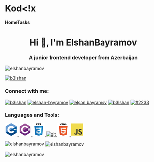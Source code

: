 # Kod<!x
<b>HomeTasks</b>
<h1 align="center">Hi 👋, I'm ElshanBayramov</h1>
<h3 align="center">A junior frontend developer from Azerbaijan</h3>



<p align="left"> <img src="https://komarev.com/ghpvc/?username=elshanbayramov&label=Profile%20views&color=0e75b6&style=flat" alt="elshanbayramov" /> </p>

<p align="left"> <a href="https://twitter.com/b3lshan" target="blank"><img src="https://img.shields.io/twitter/follow/b3lshan?logo=twitter&style=for-the-badge" alt="b3lshan" /></a> </p>

<h3 align="left">Connect with me:</h3>
<p align="left">
<a href="https://twitter.com/b3lshan" target="blank"><img align="center" src="https://raw.githubusercontent.com/rahuldkjain/github-profile-readme-generator/master/src/images/icons/Social/twitter.svg" alt="b3lshan" height="30" width="40" /></a>
<a href="https://linkedin.com/in/elshan-bayramov" target="blank"><img align="center" src="https://raw.githubusercontent.com/rahuldkjain/github-profile-readme-generator/master/src/images/icons/Social/linked-in-alt.svg" alt="elshan-bayramov" height="30" width="40" /></a>
<a href="https://fb.com/elşən bayramov" target="blank"><img align="center" src="https://raw.githubusercontent.com/rahuldkjain/github-profile-readme-generator/master/src/images/icons/Social/facebook.svg" alt="elşən bayramov" height="30" width="40" /></a>
<a href="https://instagram.com/b3lshan" target="blank"><img align="center" src="https://raw.githubusercontent.com/rahuldkjain/github-profile-readme-generator/master/src/images/icons/Social/instagram.svg" alt="b3lshan" height="30" width="40" /></a>
<a href="https://discord.gg/#2233" target="blank"><img align="center" src="https://raw.githubusercontent.com/rahuldkjain/github-profile-readme-generator/master/src/images/icons/Social/discord.svg" alt="#2233" height="30" width="40" /></a>
</p>

<h3 align="left">Languages and Tools:</h3>
<p align="left"> <a href="https://www.w3schools.com/cpp/" target="_blank" rel="noreferrer"> <img src="https://raw.githubusercontent.com/devicons/devicon/master/icons/cplusplus/cplusplus-original.svg" alt="cplusplus" width="40" height="40"/> </a> <a href="https://www.w3schools.com/cs/" target="_blank" rel="noreferrer"> <img src="https://raw.githubusercontent.com/devicons/devicon/master/icons/csharp/csharp-original.svg" alt="csharp" width="40" height="40"/> </a> <a href="https://www.w3schools.com/css/" target="_blank" rel="noreferrer"> <img src="https://raw.githubusercontent.com/devicons/devicon/master/icons/css3/css3-original-wordmark.svg" alt="css3" width="40" height="40"/> </a> <a href="https://git-scm.com/" target="_blank" rel="noreferrer"> <img src="https://www.vectorlogo.zone/logos/git-scm/git-scm-icon.svg" alt="git" width="40" height="40"/> </a> <a href="https://www.w3.org/html/" target="_blank" rel="noreferrer"> <img src="https://raw.githubusercontent.com/devicons/devicon/master/icons/html5/html5-original-wordmark.svg" alt="html5" width="40" height="40"/> </a> <a href="https://developer.mozilla.org/en-US/docs/Web/JavaScript" target="_blank" rel="noreferrer"> <img src="https://raw.githubusercontent.com/devicons/devicon/master/icons/javascript/javascript-original.svg" alt="javascript" width="40" height="40"/> </a> </p>

<p><img align="left" src="https://github-readme-stats.vercel.app/api/top-langs?username=elshanbayramov&show_icons=true&locale=en&layout=compact" alt="elshanbayramov" /></p>

<p>&nbsp;<img align="center" src="https://github-readme-stats.vercel.app/api?username=elshanbayramov&show_icons=true&locale=en" alt="elshanbayramov" /></p>

<p><img align="center" src="https://github-readme-streak-stats.herokuapp.com/?user=elshanbayramov&" alt="elshanbayramov" /></p>
